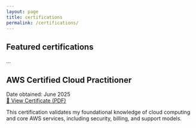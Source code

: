 ```yaml
---
layout: page
title: certifications
permalink: /certifications/
---
```


<style>
.page__inner-wrap {
  margin: 40px;
}
</style>

## Featured certifications
...


## AWS Certified Cloud Practitioner

Date obtained: June 2025  
[🔗 View Certificate (PDF)](https://github.com/Deuche-IT/Muhlenberg/raw/main/assets/certifications/AWS%20Certified%20Cloud%20Practitioner.pdf)

This certification validates my foundational knowledge of cloud computing and core AWS services, including security, billing, and support models.

